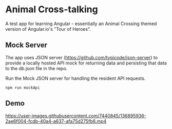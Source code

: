 # Animal Cross-talking

A test app for learning Angular - essentially an Animal Crossing themed version of Angular.io's "Tour of Heroes".

## Mock Server
The app uses JSON server (https://github.com/typicode/json-server) to provide a locally hosted API mock for returning data and persisting that data to the db.json file in the repo.

Run the Mock JSON server for handling the resident API requests.
```
npm run mockApi
```

## Demo
https://user-images.githubusercontent.com/7440845/136895936-2ae6f004-fcdb-40a4-a637-afa75d275fb6.mp4

